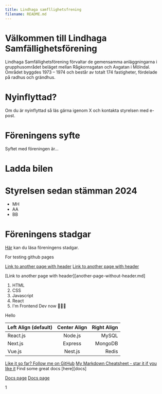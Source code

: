 ```yaml
---
title: Lindhaga samfllighetsfrening 
filename: README.md
---
```


# Välkommen till Lindhaga Samfällighetsförening
Lindhaga Samfällighetsförening förvaltar de gemensamma anläggningarna i grupphusområdet beläget mellan Rågkornsgatan och Axgatan i Mölndal. Området byggdes 1973 – 1974 och består av totalt 174 fastigheter, fördelade på radhus och grändhus.

# Nyinflyttad?
Om du är nyinflyttad så läs gärna igenom X och kontakta styrelsen med e-post.

# Föreningens syfte
Syftet med föreningen är...

# Ladda bilen

# Styrelsen sedan stämman 2024
- MH
- AA
- BB

# Föreningens stadgar
[Här](https://lindhaga1974.se/wp-content/uploads/2024/05/stadgar-rev-4.pdf) kan du läsa föreningens stadgar.



For testing github pages

[Link to another page with header](another-page-with-header.md)
[Link to another page with header](another-page-without-header.md)

[Link to another page with header][another-page-without-header.md]


1. HTML
2. CSS
3. Javascript
4. React
7. I'm Frontend Dev now 👨🏼‍🎨

Hello

| Left Align (default) | Center Align | Right Align |
| :------------------- | :----------: | ----------: |
| React.js             | Node.js      | MySQL       |
| Next.js              | Express      | MongoDB     |
| Vue.js               | Nest.js      | Redis       |

[Like it so far? Follow me on GitHub](https://github.com/im-luka)
[My Markdown Cheatsheet - star it if you like it](markdown-cheatsheet)
Find some great docs [here][docs]


[Docs page](docs-main.md)
[Docs page](docs-main)

1
